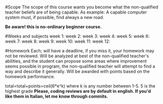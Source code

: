 #Scope
The scope of this course wants you become what the non-qualified teacher beliefs are of being capable.
As example: A capable computer system must, if possible, find always a new road.

**Be aware! this is no-ordinary beginner course.**

#Weeks and subjects
week 1:
week 2:
week 3:
week 4:
week 5:
week 6:
week 7:
week 8:
week 9:
week 10:
week 11:
week 12:

#Homework
Each; will have a deadline, if you miss it, your homework may not be reviewed.
Will be analyzed at best of the non-qualified teacher's abilities, and the student can propose some areas where improvement seems possible in program, the non-qualified teacher will attempt to find a way and describe it generally.
Will be awarded with points based on the homework performance.

total=total+points=ceil(6*e^k) where k is any number between 1-5. 5 is the highest grade
**Please, coding reviews are by default in english. If you'd like them in Italian, let me know through commits.**
